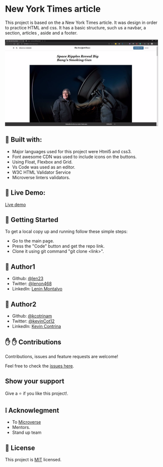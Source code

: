 # New York Times article

This project is based on the a New York Times article. It was design in order to practice HTML and css. It has a basic structure, such us a navbar, a section, articles , aside and a footer.

![website screenshots](images/demo-image.png)

## :hammer: Built with:

- Major languages used for this project were Html5 and css3.
- Font awesome CDN was used to include icons on the buttons.
- Using Float, Flexbox and Grid.
- Vs Code was used as an editor.
- W3C HTML Validator Service
- Microverse linters validators.

## :red_circle: Live Demo:

[Live demo](https://kcotrinam.github.io/NewYorkTimes-article/)

## :construction_worker: Getting Started

To get a local copy up and running follow these simple steps:

- Go to the main page.
- Press the "Code" button and get the repo link.
- Clone it using git command "git clone &lt;link>".

## :bust_in_silhouette: Author1

- Github: [@len23](https://github.com/len23)
- Twitter: [@lenon468](https://twitter.com/lenon468)
- LinkedIn: [Lenin Montalvo](https://www.linkedin.com/in/lenin-montalvo-77660b1b2/)

## :bust_in_silhouette: Author2

- Github: [@kcotrinam](https://github.com/kcotrinam)
- Twitter: [@kevinCot12](https://twitter.com/KevinCot12)
- LinkedIn: [Kevin Contrina](https://www.linkedin.com/in/kevin-cotrina-6208b7149/)

## :raised_hand: :raised_hand: Contributions

Contributions, issues and feature requests are welcome!

Feel free to check the [issues here](https://github.com/kcotrinam92/NewYorkTimes-article/issues).

## Show your support

Give a :star: if you like this project!.

## :grey_exclamation: Acknowlegment

- To [Microverse](https://www.microverse.org/)
- Mentors.
- Stand up team

## :memo: License

This project is [MIT](LICENSE) licensed.
